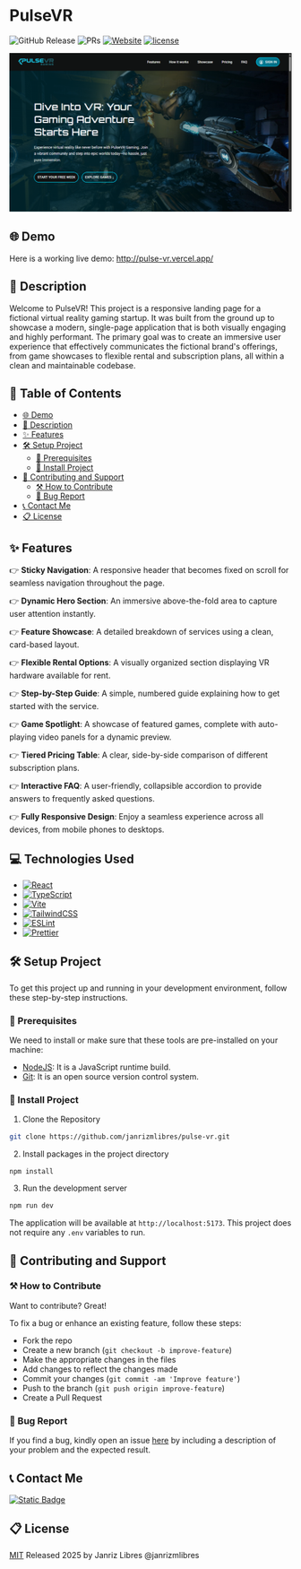 # PulseVR

![GitHub Release](https://img.shields.io/github/v/release/janrizmlibres/pulse-vr?color=orange)
![PRs](https://img.shields.io/badge/PRs-welcome-ff69b4.svg?style=shields)
[![Website](https://img.shields.io/website?url=https%3A%2F%2Fpulse-vr.vercel.app%2F)](http://pulse-vr.vercel.app/)
[![license](https://img.shields.io/badge/license-MIT-blue.svg)](LICENSE)

![Hero Section](images/hero.png)

## 🌐 Demo

Here is a working live demo: http://pulse-vr.vercel.app/

## 📝 Description

Welcome to PulseVR! This project is a responsive landing page for a fictional virtual reality gaming startup. It was built from the ground up to showcase a modern, single-page application that is both visually engaging and highly performant. The primary goal was to create an immersive user experience that effectively communicates the fictional brand's offerings, from game showcases to flexible rental and subscription plans, all within a clean and maintainable codebase.

## 📖 Table of Contents

- [🌐 Demo](#-demo)
- [📝 Description](#-description)
- [✨ Features](#-features)
- [🛠️ Setup Project](#️-setup-project)
  - [🍴 Prerequisites](#-prerequisites)
  - [🚀 Install Project](#-install-project)
- [🤝 Contributing and Support](#-contributing-and-support)
  - [⚒️ How to Contribute](#️-how-to-contribute)
  - [📩 Bug Report](#-bug-report)
- [📞 Contact Me](#-contact-me)
- [📋 License](#-license)

## ✨ Features

👉 **Sticky Navigation**: A responsive header that becomes fixed on scroll for seamless navigation throughout the page.

👉 **Dynamic Hero Section**: An immersive above-the-fold area to capture user attention instantly.

👉 **Feature Showcase**: A detailed breakdown of services using a clean, card-based layout.

👉 **Flexible Rental Options**: A visually organized section displaying VR hardware available for rent.

👉 **Step-by-Step Guide**: A simple, numbered guide explaining how to get started with the service.

👉 **Game Spotlight**: A showcase of featured games, complete with auto-playing video panels for a dynamic preview.

👉 **Tiered Pricing Table**: A clear, side-by-side comparison of different subscription plans.

👉 **Interactive FAQ**: A user-friendly, collapsible accordion to provide answers to frequently asked questions.

👉 **Fully Responsive Design**: Enjoy a seamless experience across all devices, from mobile phones to desktops.

## 💻 Technologies Used

- [![React][React.js]][React-url]
- [![TypeScript][TypeScript]][TypeScript-url]
- [![Vite][Vite]][Vite-url]
- [![TailwindCSS][TailwindCSS]][TailwindCSS-url]
- [![ESLint][ESLint]][ESLint-url]
- [![Prettier][Prettier]][Prettier-url]

## 🛠️ Setup Project

To get this project up and running in your development environment, follow these step-by-step instructions.

### 🍴 Prerequisites

We need to install or make sure that these tools are pre-installed on your machine:

- [NodeJS](https://nodejs.org/en): It is a JavaScript runtime build.
- [Git](https://git-scm.com/downloads): It is an open source version control system.

### 🚀 Install Project

1. Clone the Repository

```bash
git clone https://github.com/janrizmlibres/pulse-vr.git
```

2. Install packages in the project directory

```
npm install
```

3. Run the development server

```bash
npm run dev
```

The application will be available at `http://localhost:5173`. This project does not require any `.env` variables to run.

## 🤝 Contributing and Support

### ⚒️ How to Contribute

Want to contribute? Great!

To fix a bug or enhance an existing feature, follow these steps:

- Fork the repo
- Create a new branch (`git checkout -b improve-feature`)
- Make the appropriate changes in the files
- Add changes to reflect the changes made
- Commit your changes (`git commit -am 'Improve feature'`)
- Push to the branch (`git push origin improve-feature`)
- Create a Pull Request

### 📩 Bug Report

If you find a bug, kindly open an issue [here](https://github.com/janrizmlibres/pulse-vr/issues/new) by including a description of your problem and the expected result.

## 📞 Contact Me

[![Static Badge](https://img.shields.io/badge/LinkedIn-janrizlibres-blue?style=flat&logo=linkedin&logoColor=%23b0c0c0&labelColor=%23363D44)
](https://www.linkedin.com/in/janrizlibres/)

## 📋 License

[MIT](https://choosealicense.com/licenses/mit/)
Released 2025 by Janriz Libres @janrizmlibres

[React.js]: https://img.shields.io/badge/react-%2320232a.svg?style=for-the-badge&logo=react&logoColor=%2361DAFB
[React-url]: https://react.dev/
[TypeScript]: https://img.shields.io/badge/typescript-%23007ACC.svg?style=for-the-badge&logo=typescript&logoColor=white
[TypeScript-url]: https://www.typescriptlang.org/
[Vite]: https://img.shields.io/badge/vite-%23646CFF.svg?style=for-the-badge&logo=vite&logoColor=white
[Vite-url]: https://vite.dev/
[TailwindCSS]: https://img.shields.io/badge/tailwindcss-%2338B2AC.svg?style=for-the-badge&logo=tailwind-css&logoColor=white
[TailwindCSS-url]: https://tailwindcss.com/
[ESLint]: https://img.shields.io/badge/ESLint-4B3263?style=for-the-badge&logo=eslint&logoColor=white
[ESLint-url]: https://eslint.org/
[Prettier]: https://img.shields.io/badge/prettier-%23F7B93E.svg?style=for-the-badge&logo=prettier&logoColor=black
[Prettier-url]: https://prettier.io/
